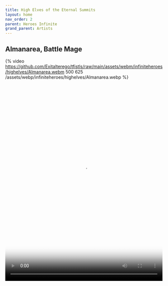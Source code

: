```yaml
---
title: High Elves of the Eternal Summits
layout: home
nav_order: 2
parent: Heroes Infinite
grand_parent: Artists
---
```

## Almanarea, Battle Mage
{% video https://github.com/Exitalterego/tfistls/raw/main/assets/webm/infiniteheroes/highelves/Almanarea.webm 500 625 /assets/webp/infiniteheroes/highelves/Almanarea.webp %}

<video width='500' height='625' preload='auto' autoplay poster='http://site.com/poster-frame.jpg'>
  <source src='http://site.com/video.mp4' type='video/mp4; codecs=\"avc1.42E01E, mp4a.40.2\"'/>
</video>
